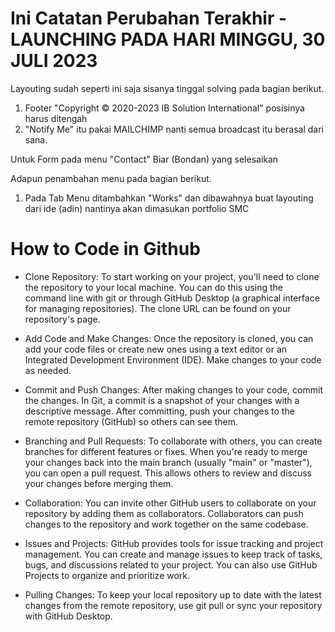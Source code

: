 # Ini Catatan Perubahan Terakhir - LAUNCHING PADA HARI MINGGU, 30 JULI 2023

Layouting sudah seperti ini saja sisanya tinggal solving pada bagian berikut.
1. Footer "Copyright © 2020-2023 IB Solution International" posisinya harus ditengah
2. "Notify Me" itu pakai MAILCHIMP nanti semua broadcast itu berasal dari sana.

Untuk Form pada menu "Contact" Biar (Bondan) yang selesaikan

Adapun penambahan menu pada bagian berikut.
1. Pada Tab Menu ditambahkan "Works" dan dibawahnya buat layouting dari ide (adin) nantinya akan dimasukan portfolio SMC

# How to Code in Github

- Clone Repository: To start working on your project, you'll need to clone the repository to your local machine. You can do this using the command line with git or through GitHub Desktop (a graphical interface for managing repositories). The clone URL can be found on your repository's page.

- Add Code and Make Changes: Once the repository is cloned, you can add your code files or create new ones using a text editor or an Integrated Development Environment (IDE). Make changes to your code as needed.

- Commit and Push Changes: After making changes to your code, commit the changes. In Git, a commit is a snapshot of your changes with a descriptive message. After committing, push your changes to the remote repository (GitHub) so others can see them.

- Branching and Pull Requests: To collaborate with others, you can create branches for different features or fixes. When you're ready to merge your changes back into the main branch (usually "main" or "master"), you can open a pull request. This allows others to review and discuss your changes before merging them.

- Collaboration: You can invite other GitHub users to collaborate on your repository by adding them as collaborators. Collaborators can push changes to the repository and work together on the same codebase.

- Issues and Projects: GitHub provides tools for issue tracking and project management. You can create and manage issues to keep track of tasks, bugs, and discussions related to your project. You can also use GitHub Projects to organize and prioritize work.

- Pulling Changes: To keep your local repository up to date with the latest changes from the remote repository, use git pull or sync your repository with GitHub Desktop.




